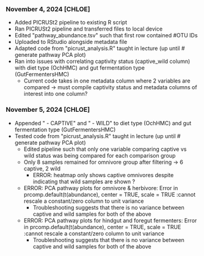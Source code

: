 ### November 4, 2024 [CHLOE]
* Added PICRUSt2 pipeline to existing R script
* Ran PICRUSt2 pipeline and transferred files to local device
* Edited "pathway_abundance.tsv" such that first row contained #OTU IDs
* Uploaded to RStudio alongside metadata file
* Adapted code from "picrust_analysis.R" taught in lecture (up until # generate pathway PCA plot)
* Ran into issues with correlating captivity status (captive_wild column) with diet type (OchHMC) and gut fermentation type (GutFermentersHMC)
  * Current code takes in one metadata column where 2 variables are compared -> must compile captivity status and metadata columns of interest into one column? 

### November 5, 2024 [CHLOE]
* Appended " - CAPTIVE" and " - WILD" to diet type (OchHMC) and gut fermentation type (GutFermentersHMC)
* Tested code from "picrust_analysis.R" taught in lecture (up until # generate pathway PCA plot)
  * Edited pipeline such that only one variable comparing captive vs wild status was being compared for each comparison group
  * Only 8 samples remained for omnivore group after filtering -> 6 captive, 2 wild
    * ERROR: heatmap only shows captive omnivores despite indicating that wild samples are shown ?
  * ERROR: PCA pathway plots for omnivore & herbivore: Error in prcomp.default(t(abundance), center = TRUE, scale = TRUE :cannot rescale a constant/zero column to unit variance
    * Troubleshooting suggests that there is no variance between captive and wild samples for both of the above
  * ERROR: PCA pathway plots for hindgut and foregut fermenters: Error in prcomp.default(t(abundance), center = TRUE, scale = TRUE :cannot rescale a constant/zero column to unit variance
    * Troubleshooting suggests that there is no variance between captive and wild samples for both of the above
